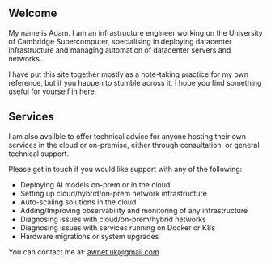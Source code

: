 ## Welcome

My name is Adam. I am an infrastructure engineer working on the University of Cambridge Supercomputer, specialising in deploying datacenter infrastructure and managing automation of datacenter servers and networks.

I have put this site together mostly as a note-taking practice for my own reference, but if you happen to stumble across it, I hope you find something useful for yourself in here.

## Services

I am also availble to offer technical advice for anyone hosting their own services in the cloud or on-premise, either through consultation, or general technical support.

Please get in touch if you would like support with any of the following:

- Deploying AI models on-prem or in the cloud
- Setting up cloud/hybrid/on-prem network infrastructure
- Auto-scaling solutions in the cloud
- Adding/Improving observability and monitoring of any infrastructure
- Diagnosing issues with cloud/on-prem/hybrid networks
- Diagnosing issues with services running on Docker or K8s
- Hardware migrations or system upgrades

You can contact me at: awnet.uk@gmail.com
